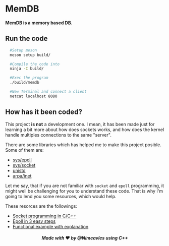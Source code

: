 # MemDB

**MemDB is a memory based DB.**

## Run the code

```sh
  #Setup meson
  meson setup build/

  #Compile the code into
  ninja -C build/

  #Exec the program
  ./build/memdb

  #New Terminal and connect a client
  netcat localhost 8080
```

## How has it been coded?

This project **is not** a development one. I mean, it has been made just for learning a bit more about how does sockets works, and how does the kernel handle multiples connections to the same "server".

There are some libraries which has helped me to make this project posible. Some of them are:

- [sys/epoll](https://man7.org/linux/man-pages/man7/epoll.7.html)
- [sys/socket](https://man7.org/linux/man-pages/man2/socket.2.html)
- [unistd](https://man7.org/linux/man-pages/man0/unistd.h.0p.html)
- [arpa/inet](https://man7.org/linux/man-pages/man3/inet.3.html)

Let me say, that if you are not familiar with `socket` and `epoll` programming, it might well be challenging for you to understand these code. That is why I'm going to lend you some resources, which would help.

These resorces are the followings:

- [Socket programming in C/C++](https://www.geeksforgeeks.org/socket-programming-cc/)
- [Epoll in 3 easy steps](https://www.suchprogramming.com/epoll-in-3-easy-steps/)
- [Functional example with explanation](https://stackoverflow.com/questions/66916835/c-confused-by-epoll-and-socket-fd-on-linux-systems-and-async-threads)

##### <center>_Made with ❤️ by @Nimeavles using C++_</center>
